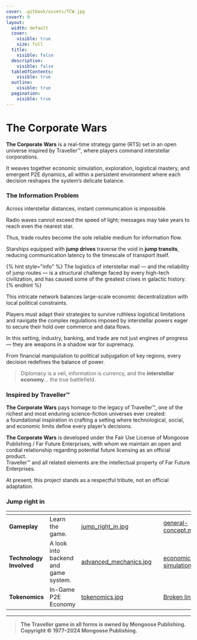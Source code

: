 ```yaml
---
cover: .gitbook/assets/TCW.jpg
coverY: 0
layout:
  width: default
  cover:
    visible: true
    size: full
  title:
    visible: false
  description:
    visible: false
  tableOfContents:
    visible: true
  outline:
    visible: true
  pagination:
    visible: true
---
```


# **The Corporate Wars**

**The Corporate Wars** is a real-time strategy game (RTS) set in an open universe inspired by Traveller™, where players command interstellar corporations.

It weaves together economic simulation, exploration, logistical mastery, and emergent P2E dynamics, all within a persistent environment where each decision reshapes the system’s delicate balance.

### The Information Problem

Across interstellar distances, instant communication is impossible.

Radio waves cannot exceed the speed of light; messages may take years to reach even the nearest star.

Thus, trade routes become the sole reliable medium for information flow.

Starships equipped with **jump drives** traverse the void in **jump transits**, reducing communication latency to the timescale of transport itself.

{% hint style="info" %}
The logistics of interstellar mail — and the reliability of jump routes — is a structural challenge faced by every high-tech civilization, and has caused some of the greatest crises in galactic history.
{% endhint %}

This intricate network balances large-scale economic decentralization with local polítical constraints.

Players must adapt their strategies to survive ruthless logistical limitations and navigate the complex regulations imposed by interstellar powers eager to secure their hold over commerce and data flows.

In this setting, industry, banking, and trade are not just engines of progress — they are weapons in a shadow war for supremacy.

From financial manipulation to polítical subjugation of key regions, every decision redefines the balance of power.

> Diplomacy is a veil, information is currency, and the **interstellar economy**... the true battlefield.

### Inspired by Traveller™

**The Corporate Wars** pays homage to the legacy of Traveller™, one of the richest and most enduring science-fiction universes ever created:\
a foundational inspiration in crafting a setting where technological, social, and economic limits define every player’s decisions.

**The Corporate Wars** is developed under the Fair Use License of Mongoose Publishing / Far Future Enterprises, with whom we maintain an open and cordial relationship regarding potential future licensing as an official product.\
Traveller™ and all related elements are the intellectual property of Far Future Enterprises.

At present, this project stands as a respectful tribute, not an official adaptation.

### Jump right in

<table data-view="cards"><thead><tr><th></th><th></th><th data-hidden data-card-cover data-type="files"></th><th data-hidden></th><th data-hidden data-card-target data-type="content-ref"></th></tr></thead><tbody><tr><td><strong>Gameplay</strong></td><td>Learn the game.</td><td><a href=".gitbook/assets/jump_right_in.jpg">jump_right_in.jpg</a></td><td></td><td><a href="gameplay/general-concept.md">general-concept.md</a></td></tr><tr><td><strong>Technology Involved</strong></td><td>A look into backend and game system.</td><td><a href=".gitbook/assets/advanced_mechanics.jpg">advanced_mechanics.jpg</a></td><td></td><td><a href="tokenomics/economic-simulation/">economic-simulation</a></td></tr><tr><td><strong>Tokenomics</strong></td><td>In-Game P2E Economy</td><td><a href=".gitbook/assets/tokenomics.jpg">tokenomics.jpg</a></td><td></td><td><a href="broken-reference">Broken link</a></td></tr></tbody></table>

***

> **The Traveller game in all forms is owned by Mongoose Publishing. Copyright © 1977–2024 Mongoose Publishing.**
